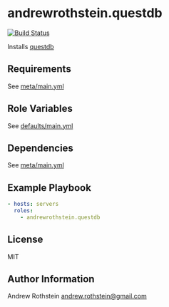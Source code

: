 andrewrothstein.questdb
=========
[![Build Status](https://travis-ci.org/andrewrothstein/ansible-questdb.svg?branch=master)](https://travis-ci.org/andrewrothstein/ansible-questdb)

Installs [questdb](https://questdb.io/)

Requirements
------------

See [meta/main.yml](meta/main.yml)

Role Variables
--------------

See [defaults/main.yml](defaults/main.yml)

Dependencies
------------

See [meta/main.yml](meta/main.yml)

Example Playbook
----------------

```yml
- hosts: servers
  roles:
    - andrewrothstein.questdb
```

License
-------

MIT

Author Information
------------------

Andrew Rothstein <andrew.rothstein@gmail.com>
